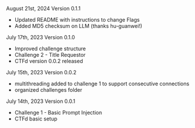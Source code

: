 
August 21st, 2024
Version 0.1.1
- Updated README with instructions to change Flags
- Added MD5 checksum on LLM (thanks hu-guanwei!)

July 17th, 2023
Version 0.1.0
- Improved challenge structure
- Challenge 2 - Title Requestor
- CTFd version 0.0.2 released

July 15th, 2023
Version 0.0.2
- multithreading added to challenge 1 to support consecutive connections
- organized challenges folder

July 14th, 2023
Version 0.0.1
- Challenge 1 - Basic Prompt Injection
- CTFd basic setup